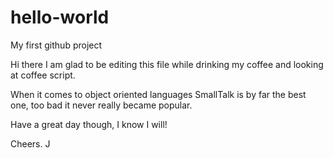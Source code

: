 # hello-world
My first github project

Hi there I am glad to be editing this file while drinking my coffee and looking at coffee script.

When it comes to object oriented languages SmallTalk is by far the best one, too bad it never really became popular.

Have a great day though, I know I will!

Cheers.
J
